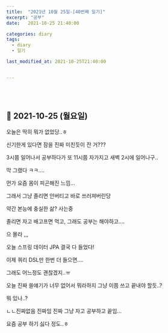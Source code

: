 ```yaml
---
title:  "2021년 10월 25일-[40번째 일기]"
excerpt: "공부"
date:   2021-10-25 21:40:00 

categories: diary
tags:
  - diary
  - 일기

last_modified_at: 2021-10-25T21:40:00


---
```


<br/>

<br/>

## 🧾 2021-10-25 (월요일)

오늘은 딱히 뭐가 없었당..ㅎ

신기한게 있다면 잠을 진짜 미친듯이 잔 거???

3시쯤 일어나서 공부하다가 또 11시쯤 자가지고 새벽 2시에 일어나구..

막 그랬다 ㅋㅋ....

먼가 요즘 몸이 피곤해진 느낌...

그래서 그냥 졸리면 안버티고 바로 쓰러져버린당

약간 본능에 충실한 삶? 사는중

졸리면 자고 배고프면 먹고, 그래도 공부는 해야하고....

으 몰라 ,,,

오늘 스프링 데이터 JPA 결국 다 들었다!

이제 쿼리 DSL만 한번 더 들으면....

그래도 어느정도 괜찮겠지..ㅠ

오늘 진짜 쓸얘기가 너무 없어서 뭐라하지 그냥 이쯤 쓰고 끝내야 할듯..?

뭐 있나..?

ㄴㄴ진짜없음 진짜임 진짜 그냥 자고 공부하고 끝임...

요즘 공부 하기 싫다 정도..ㅎ